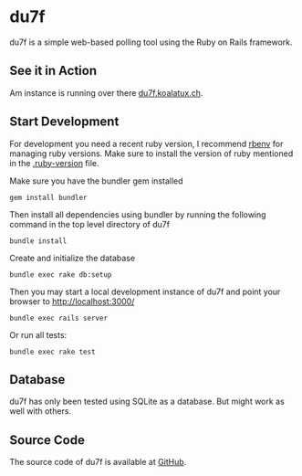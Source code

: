 # du7f #

du7f is a simple web-based polling tool using the Ruby on Rails framework.

## See it in Action

Am instance is running over there [du7f.koalatux.ch](http://du7f.koalatux.ch/).

## Start Development ##

For development you need a recent ruby version, I recommend [rbenv](https://github.com/rbenv/rbenv) for managing ruby
versions. Make sure to install the version of ruby mentioned in the [.ruby-version](.ruby-version) file.

Make sure you have the bundler gem installed

    gem install bundler

Then install all dependencies using bundler by running the following command in the top level directory of du7f

    bundle install

Create and initialize the database

    bundle exec rake db:setup

Then you may start a local development instance of du7f and point your browser to
[http://localhost:3000/](http://localhost:3000/)

    bundle exec rails server

Or run all tests:

    bundle exec rake test

## Database ##

du7f has only been tested using SQLite as a database. But might work as well with others.

## Source Code ##

The source code of du7f is available at [GitHub](https://github.com/koalatux/du7f).